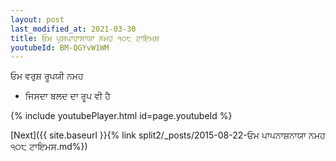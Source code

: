 ```yaml
---
layout: post
last_modified_at: 2021-03-30
title: ਓਮ ਪੁਸ਼ਪਾਹਾਸਾਯਾ ਨਮਹ ੧੦੮ ਟਾਇਮਸ
youtubeId: BM-QGYvW1WM
---
```

 
 
 ਓਮ ਵਰੁਸ਼ ਰੂਪਯੀ ਨਮਹ  
 
 -  ਜਿਸਦਾ ਬਲਦ ਦਾ ਰੂਪ ਵੀ ਹੈ 
 
  
 
  
 
 
 
 
 
 


{% include youtubePlayer.html id=page.youtubeId %}
 
[Next]({{ site.baseurl }}{% link  split2/_posts/2015-08-22-ਓਮ ਪਾਪਨਾਸ਼ਨਾਯਾ ਨਮਹ ੧੦੮ ਟਾਇਮਸ.md%})
 
